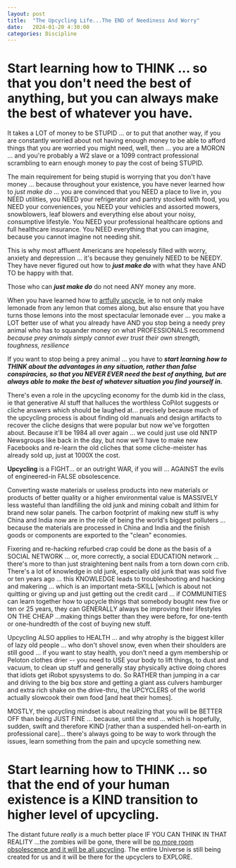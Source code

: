 ```yaml
---
layout: post
title:  "The Upcycling Life...The END of Neediness And Worry"
date:   2024-01-20 4:30:00
categories: Discipline
---
```




# Start learning how to THINK ... so that you don't need the best of anything, but you can always make the best of whatever you have.

It takes a LOT of money to be STUPID ... or to put that another way, if you are constantly worried about not having enough money to be able to afford things that you are worried you might need, well, then ... you are a MORON ... and you're probably a W2 slave or a 1099 contract professional scrambling to earn enough money to pay the cost of being STUPID. 

The main requirement for being stupid is worrying that you don't have money ... because throughout your existence, you have never learned how to *just make do* ... you are convinced that you NEED a place to live in, you NEED utilities, you NEED your refrigerator and pantry stocked with food, you NEED your conveniences, you NEED your vehicles and assorted mowers, snowblowers, leaf blowers and everything else about your noisy, consumptive lifestyle. You NEED your professional healthcare options and full healthcare insurance. You NEED everything that you can imagine, because you cannot imagine not needing shit. 

This is why most affluent Americans are hopelessly filled with worry, anxiety and depression ... it's because they genuinely NEED to be NEEDY. They have never figured out how to ***just make do*** with what they have AND TO be happy with that.

Those who can ***just make do*** do not need ANY money any more.  

When you have learned how to [artfully upcycle](https://brightly.eco/blog/upcycling-meaning), ie to not only make lemonade from any lemon that comes along, but also ensure that you have turns those lemons into the most spectacular lemonade ever ... you make a LOT better use of what you already have AND you stop being a needy prey animal who has to squander money on what PROFESSIONALS recommend *because prey animals simply cannot ever trust their own strength, toughness, resilience*

If you want to stop being a prey animal ... you have to ***start learning how to THINK about the advantages in any situation, rather than false conspiracies, so that you NEVER EVER need the best of anything, but are always able to make the best of whatever situation you find yourself in.***

There's even a role in the upcycling economy for the dumb kid in the class, ie that generative AI stuff that halluces the worthless CoPilot suggests or cliche answers which should be laughed at... precisely because much of the upcycling process is about finding old manuals and design artifacts to recover the cliche designs that were popular but now we've forgotten about. Because it'll be 1984 all over again ... we could just use old NNTP Newsgroups like back in the day, but now we'll have to make new Facebooks and re-learn the old cliches that some cliche-meister has already sold up, just at 1000X the cost.

**Upcycling** is a FIGHT... or an outright WAR, if you will ... AGAINST the evils of engineered-in FALSE obsolescence.

Converting waste materials or useless products into new materials or products of better quality or a higher environmental value is MASSIVELY less wasteful than landfilling the old junk and mining cobalt and lithim for brand new solar panels. The carbon footprint of making new stuff is why China and India now are in the role of being the world's biggest polluters ... because the materials are processed in China and India and the finish goods or components are exported to the "clean" economies.

Fixering and re-hacking refurbed crap could be done as the basis of a SOCIAL NETWORK ... or, more correctly, a social EDUCATION network ... there's more to than just straightening bent nails from a torn down corn crib. There's a lot of knowledge in old junk, especially old junk that was sold five or ten years ago ... this KNOWLEDGE leads to troubleshooting and hacking and makering ... which is an important meta-SKILL [which is about not quitting or giving up and just getting out the credit card ... if COMMUNITIES can learn together how to upcycle things that somebody bought new five or ten or 25 years, they can GENERALLY always be improving their lifestyles ON THE CHEAP ...making things better than they were before, for one-tenth or one-hundredth of the cost of buying new stuff.

Upcycling ALSO applies to HEALTH ... and why atrophy is the biggest killer of lazy old people ... who don't shovel snow, even when their shoulders are still good ... if you want to stay health, you don't need a gym membership or Peloton clothes drier -- you need to USE your body to lift things, to dust and vacuum, to clean up stuff and generally stay physically active doing chores that idiots get iRobot spysystems to do.  So RATHER than jumping in a car and driving to the big box store and getting a giant ass culvers hamburger and extra rich shake on the drive-thru, the UPCYCLERS of the world actually slowcook their own food [and heat their homes].

MOSTLY, the upcycling mindset is about realizing that you will be BETTER OFF than being JUST FINE ... because, until the end ... which is hopefully, sudden, swift and therefore KIND [rather than a suspended hell-on-earth in professional care]... there's always going to be way to work through the issues, learn something from the pain and upcycle something new.

# Start learning how to THINK ... so that the end of your human existence is a KIND transition to higher level of upcycling.

The distant future *really is* a much better place IF YOU CAN THINK IN THAT REALITY ...the zombies will be gone, there will be [no more room obsolescence and it will be all upcycling](https://www.biblestudytools.com/ecclesiastes/3.html). The entire Universe is still being created for us and it will be there for the upcyclers to EXPLORE.